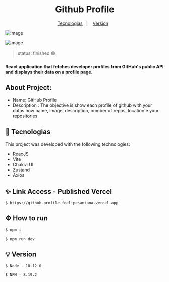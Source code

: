 <h1 align="center">Github Profile</h1>

<p align="center">
  <a href="#-tecnologias">Tecnologias</a>&nbsp;&nbsp;&nbsp;|&nbsp;&nbsp;&nbsp;
  <a href="#-version">Version</a>&nbsp;&nbsp;&nbsp;
</p>

![image](https://user-images.githubusercontent.com/100092279/217892242-658caf5a-6f93-42d7-853c-62092bf7f6e1.png)

![image](https://user-images.githubusercontent.com/100092279/217890772-9248f9c0-590e-4e67-95ec-05bab1ad4dca.png)

> status: finished 🟢

#### React application that fetches developer profiles from GitHub's public API and displays their data on a profile page.


## About Project: 

+ Name: GitHub Profile
+ Description : The objective is show each profile of github with your datas how name, image, description, number of repos, location e your repositories


## 🚀 Tecnologias

This project was developed with the following technologies:

- ReacJS
- Vite
- Chakra UI
- Zustand
- Axios

## ✨ Link Access - Published Vercel
```
$ https://github-profile-feelipesantana.vercel.app

```

## ⚙️ How to run

```
$ npm i 

$ npm run dev

```

## 💡 Version 

```
$ Node - 18.12.0

$ NPM - 8.19.2

```


